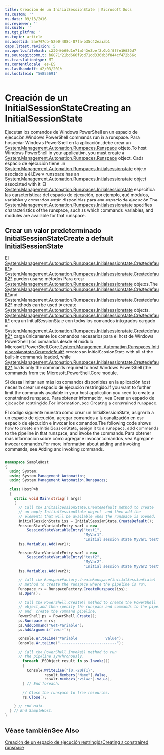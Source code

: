 ```yaml
---
title: Creación de un InitialSessionState | Microsoft Docs
ms.custom: ''
ms.date: 09/13/2016
ms.reviewer: ''
ms.suite: ''
ms.tgt_pltfrm: ''
ms.topic: article
ms.assetid: 5ae707db-52e0-408c-87fa-b35c42eaaab1
caps.latest.revision: 5
ms.openlocfilehash: c23640b69d1e71a343e2bef2c6b3f8ffe19826d7
ms.sourcegitcommit: b6871f21bd666f9cd71dd336bb3f844cf472b56c
ms.translationtype: MT
ms.contentlocale: es-ES
ms.lasthandoff: 02/03/2019
ms.locfileid: "56855691"
---
```

# <a name="creating-an-initialsessionstate"></a><span data-ttu-id="0a000-102">Creación de un InitialSessionState</span><span class="sxs-lookup"><span data-stu-id="0a000-102">Creating an InitialSessionState</span></span>

<span data-ttu-id="0a000-103">Ejecutan los comandos de Windows PowerShell en un espacio de ejecución.</span><span class="sxs-lookup"><span data-stu-id="0a000-103">Windows PowerShell commands run in a runspace.</span></span> <span data-ttu-id="0a000-104">Para hospedar Windows PowerShell en la aplicación, debe crear un [System.Management.Automation.Runspaces.Runspace](/dotnet/api/System.Management.Automation.Runspaces.Runspace) objeto.</span><span class="sxs-lookup"><span data-stu-id="0a000-104">To host Windows PowerShell in your application, you must create a [System.Management.Automation.Runspaces.Runspace](/dotnet/api/System.Management.Automation.Runspaces.Runspace) object.</span></span> <span data-ttu-id="0a000-105">Cada espacio de ejecución tiene un [System.Management.Automation.Runspaces.Initialsessionstate](/dotnet/api/System.Management.Automation.Runspaces.InitialSessionState) objeto asociado a él.</span><span class="sxs-lookup"><span data-stu-id="0a000-105">Every runspace has an [System.Management.Automation.Runspaces.Initialsessionstate](/dotnet/api/System.Management.Automation.Runspaces.InitialSessionState) object associated with it.</span></span> <span data-ttu-id="0a000-106">El [System.Management.Automation.Runspaces.Initialsessionstate](/dotnet/api/System.Management.Automation.Runspaces.InitialSessionState) especifica las características del espacio de ejecución, por ejemplo, qué módulos, variables y comandos están disponibles para ese espacio de ejecución.</span><span class="sxs-lookup"><span data-stu-id="0a000-106">The [System.Management.Automation.Runspaces.Initialsessionstate](/dotnet/api/System.Management.Automation.Runspaces.InitialSessionState) specifies characteristics of the runspace, such as which commands, variables, and modules are available for that runspace.</span></span>

## <a name="create-a-default-initialsessionstate"></a><span data-ttu-id="0a000-107">Crear un valor predeterminado InitialSessionState</span><span class="sxs-lookup"><span data-stu-id="0a000-107">Create a default InitialSessionState</span></span>

 <span data-ttu-id="0a000-108">El [System.Management.Automation.Runspaces.Initialsessionstate.Createdefault\*](/dotnet/api/System.Management.Automation.Runspaces.InitialSessionState.CreateDefault)y [System.Management.Automation.Runspaces.Initialsessionstate.Createdefault2\*](/dotnet/api/System.Management.Automation.Runspaces.InitialSessionState.CreateDefault2) pueden usarse métodos Para crear [System.Management.Automation.Runspaces.Initialsessionstate](/dotnet/api/System.Management.Automation.Runspaces.InitialSessionState) objetos.</span><span class="sxs-lookup"><span data-stu-id="0a000-108">The [System.Management.Automation.Runspaces.Initialsessionstate.Createdefault\*](/dotnet/api/System.Management.Automation.Runspaces.InitialSessionState.CreateDefault)and [System.Management.Automation.Runspaces.Initialsessionstate.Createdefault2\*](/dotnet/api/System.Management.Automation.Runspaces.InitialSessionState.CreateDefault2) methods can be used to create [System.Management.Automation.Runspaces.Initialsessionstate](/dotnet/api/System.Management.Automation.Runspaces.InitialSessionState) objects.</span></span> <span data-ttu-id="0a000-109">[System.Management.Automation.Runspaces.Initialsessionstate.Createdefault\*](/dotnet/api/System.Management.Automation.Runspaces.InitialSessionState.CreateDefault) crea un InitialSessionState con todos los comandos integrados cargado al [ System.Management.Automation.Runspaces.Initialsessionstate.Createdefault2\*](/dotnet/api/System.Management.Automation.Runspaces.InitialSessionState.CreateDefault2) carga únicamente los comandos necesarios para el host de Windows PowerShell (los comandos desde el módulo Microsoft.PowerShell.Core.</span><span class="sxs-lookup"><span data-stu-id="0a000-109">[System.Management.Automation.Runspaces.Initialsessionstate.Createdefault\*](/dotnet/api/System.Management.Automation.Runspaces.InitialSessionState.CreateDefault) creates an InitialSessionState with all of the built-in commands loaded, while [System.Management.Automation.Runspaces.Initialsessionstate.Createdefault2\*](/dotnet/api/System.Management.Automation.Runspaces.InitialSessionState.CreateDefault2) loads only the commands required to host Windows PowerShell (the commands from the Microsoft.PowerShell.Core module.</span></span>

 <span data-ttu-id="0a000-110">Si desea limitar aún más los comandos disponibles en la aplicación host necesita crear un espacio de ejecución restringido.</span><span class="sxs-lookup"><span data-stu-id="0a000-110">If you want to further limit the commands available in your host application you need to create a constrained runspace.</span></span> <span data-ttu-id="0a000-111">Para obtener información, vea Crear un espacio de ejecución restringido.</span><span class="sxs-lookup"><span data-stu-id="0a000-111">For information, see Creating a constrained runspace.</span></span>

 <span data-ttu-id="0a000-112">El código siguiente muestra cómo crear un InitialSessionState, asignarla a un espacio de ejecución, agregar comandos a la canalización en ese espacio de ejecución e invocar los comandos.</span><span class="sxs-lookup"><span data-stu-id="0a000-112">The following code shows how to create an InitialSessionState, assign it to a runspace, add commands to the pipeline in that runspace, and invoke the commands.</span></span> <span data-ttu-id="0a000-113">Para obtener más información sobre cómo agregar e invocar comandos, vea Agregar e invocar comandos.</span><span class="sxs-lookup"><span data-stu-id="0a000-113">For more information about adding and invoking commands, see Adding and invoking commands.</span></span>

```csharp

namespace SampleHost
{
  using System;
  using System.Management.Automation;
  using System.Management.Automation.Runspaces;

  class HostP4b
  {
    static void Main(string[] args)
    {
      // Call the InitailSessionState.CreateDefault method to create
      // an empty InitialSessionState object, and then add the
      // elements that will be available when the runspace is opened.
      InitialSessionState iss = InitialSessionState.CreateDefault();
      SessionStateVariableEntry var1 = new
          SessionStateVariableEntry("test1",
                                    "MyVar1",
                                    "Initial session state MyVar1 test");
      iss.Variables.Add(var1);

      SessionStateVariableEntry var2 = new
          SessionStateVariableEntry("test2",
                                    "MyVar2",
                                    "Initial session state MyVar2 test");
      iss.Variables.Add(var2);

      // Call the RunspaceFactory.CreateRunspace(InitialSessionState)
      // method to create the runspace where the pipeline is run.
      Runspace rs = RunspaceFactory.CreateRunspace(iss);
      rs.Open();

      // Call the PowerShell.Create() method to create the PowerShell
      // object,and then specify the runspace and commands to the pipeline.
      // and  create the command pipeline.
      PowerShell ps = PowerShell.Create();
      ps.Runspace = rs;
      ps.AddCommand("Get-Variable");
      ps.AddArgument("test*");

      Console.WriteLine("Variable             Value");
      Console.WriteLine("--------------------------");

      // Call the PowerShell.Invoke() method to run
      // the pipeline synchronously.
        foreach (PSObject result in ps.Invoke())
        {
          Console.WriteLine("{0,-20}{1}",
                  result.Members["Name"].Value,
                  result.Members["Value"].Value);
        } // End foreach.

        // Close the runspace to free resources.
        rs.Close();

    } // End Main.
  } // End SampleHost.
}
```

## <a name="see-also"></a><span data-ttu-id="0a000-114">Véase también</span><span class="sxs-lookup"><span data-stu-id="0a000-114">See Also</span></span>

 [<span data-ttu-id="0a000-115">Creación de un espacio de ejecución restringida</span><span class="sxs-lookup"><span data-stu-id="0a000-115">Creating a constrained runspace</span></span>](./creating-a-constrained-runspace.md)
